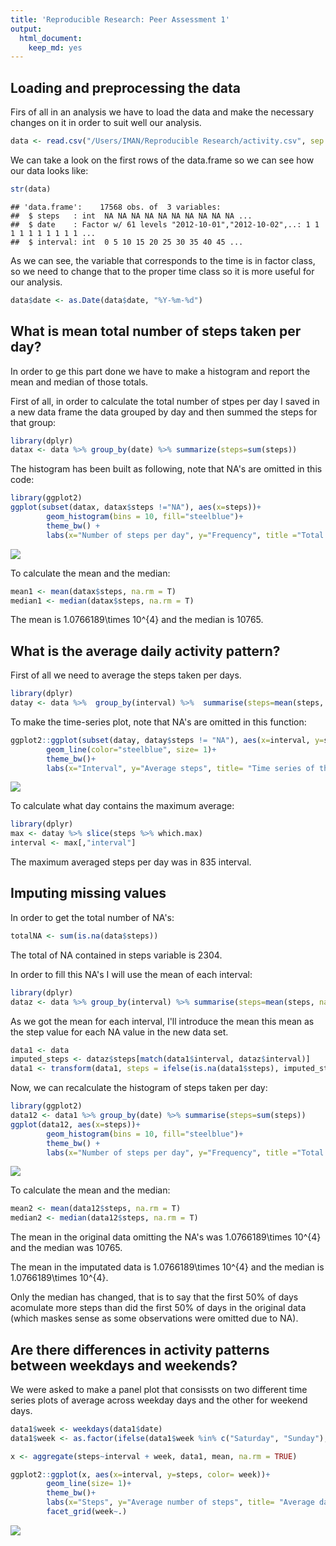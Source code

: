 ```yaml
---
title: 'Reproducible Research: Peer Assessment 1'
output:
  html_document:
    keep_md: yes
---
```


## Loading and preprocessing the data
Firs of all in an analysis we have to load the data and make the necessary changes on it in order to suit well our analysis.


```r
data <- read.csv("/Users/IMAN/Reproducible Research/activity.csv", sep = ",")
```

We can take a look on the first rows of the data.frame so we can see how our data looks like:

```r
str(data)
```

```
## 'data.frame':	17568 obs. of  3 variables:
##  $ steps   : int  NA NA NA NA NA NA NA NA NA NA ...
##  $ date    : Factor w/ 61 levels "2012-10-01","2012-10-02",..: 1 1 1 1 1 1 1 1 1 1 ...
##  $ interval: int  0 5 10 15 20 25 30 35 40 45 ...
```

As we can see, the variable that corresponds to the time is in factor class, so we need to change that to the proper time class so it is more useful for our analysis.

```r
data$date <- as.Date(data$date, "%Y-%m-%d")
```


## What is mean total number of steps taken per day?

In order to ge this part done we have to make a histogram and report the mean and median of those totals.

First of all, in order to calculate the total number of stpes per day I saved in a new data frame the data grouped by day and then summed the steps for that group:

```r
library(dplyr)
datax <- data %>% group_by(date) %>% summarize(steps=sum(steps))
```

The histogram has been built as following, note that NA's are omitted in this code:

```r
library(ggplot2)
ggplot(subset(datax, datax$steps !="NA"), aes(x=steps))+
        geom_histogram(bins = 10, fill="steelblue")+
        theme_bw() +
        labs(x="Number of steps per day", y="Frequency", title ="Total steps per day in a period between 2012/10/01 and 2012/11/30")
```

![](Myassessement_files/figure-html/histogram-1.png)<!-- -->

To calculate the mean and the median:

```r
mean1 <- mean(datax$steps, na.rm = T)
median1 <- median(datax$steps, na.rm = T)
```

The mean is 1.0766189\times 10^{4} and the median is 10765.


## What is the average daily activity pattern?

First of all we need to average the steps taken per days.

```r
library(dplyr)
datay <- data %>%  group_by(interval) %>%  summarise(steps=mean(steps, na.rm=T)) 
```

To make the time-series plot, note that NA's are omitted in this function:

```r
ggplot2::ggplot(subset(datay, datay$steps != "NA"), aes(x=interval, y=steps))+
        geom_line(color="steelblue", size= 1)+
        theme_bw()+
        labs(x="Interval", y="Average steps", title= "Time series of the average number of steps taken for intervals")
```

![](Myassessement_files/figure-html/timeseries-1.png)<!-- -->

To calculate what day contains the maximum average:

```r
library(dplyr)
max <- datay %>% slice(steps %>% which.max)
interval <- max[,"interval"]
```

The maximum averaged steps per day was in 835 interval.

## Imputing missing values

In order to get the total number of NA's:

```r
totalNA <- sum(is.na(data$steps))
```

The total of NA contained in steps variable is 2304.

In order to fill this NA's I will use the mean of each interval:

```r
library(dplyr)
dataz <- data %>% group_by(interval) %>% summarise(steps=mean(steps, na.rm=T))
```

As we got the mean for each interval, I'll introduce the mean this mean as the step value for each NA value in the new data set.

```r
data1 <- data
imputed_steps <- dataz$steps[match(data1$interval, dataz$interval)]
data1 <- transform(data1, steps = ifelse(is.na(data1$steps), imputed_steps, data1$steps))
```

Now, we can recalculate the histogram of steps taken per day:

```r
library(ggplot2)
data12 <- data1 %>% group_by(date) %>% summarise(steps=sum(steps))
ggplot(data12, aes(x=steps))+
        geom_histogram(bins = 10, fill="steelblue")+
        theme_bw() +
        labs(x="Number of steps per day", y="Frequency", title ="Total steps per day in a period between 2012/10/01 and 2012/11/30")
```

![](Myassessement_files/figure-html/histogram2-1.png)<!-- -->

To calculate the mean and the median:

```r
mean2 <- mean(data12$steps, na.rm = T)
median2 <- median(data12$steps, na.rm = T)
```

The mean in the original data omitting the NA's was 1.0766189\times 10^{4} and the median was 10765.

The mean in the imputated data is 1.0766189\times 10^{4} and the median is 1.0766189\times 10^{4}. 

Only the median has changed, that is to say that the first 50% of days acomulate more steps than did the first 50% of days in the original data (which maskes sense as some observations were omitted due to NA).

## Are there differences in activity patterns between weekdays and weekends?

We were asked to make a panel plot that consissts on two different time series plots of average across weekday days and the other for weekend days.

```r
data1$week <- weekdays(data1$date)
data1$week <- as.factor(ifelse(data1$week %in% c("Saturday", "Sunday"), "Weekend", "Weekday"))
```


```r
x <- aggregate(steps~interval + week, data1, mean, na.rm = TRUE)
```


```r
ggplot2::ggplot(x, aes(x=interval, y=steps, color= week))+
        geom_line(size= 1)+
        theme_bw()+
        labs(x="Steps", y="Average number of steps", title= "Average daily steps by type of day", color= "Type of day") +
        facet_grid(week~.)
```

![](Myassessement_files/figure-html/timeseries2-1.png)<!-- -->






































